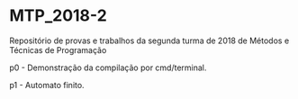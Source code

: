 # MTP_2018-2
Repositório de provas e trabalhos da segunda turma de 2018 de Métodos e Técnicas de Programação 

p0 - Demonstração da compilação por cmd/terminal.

p1 - Automato finito.
